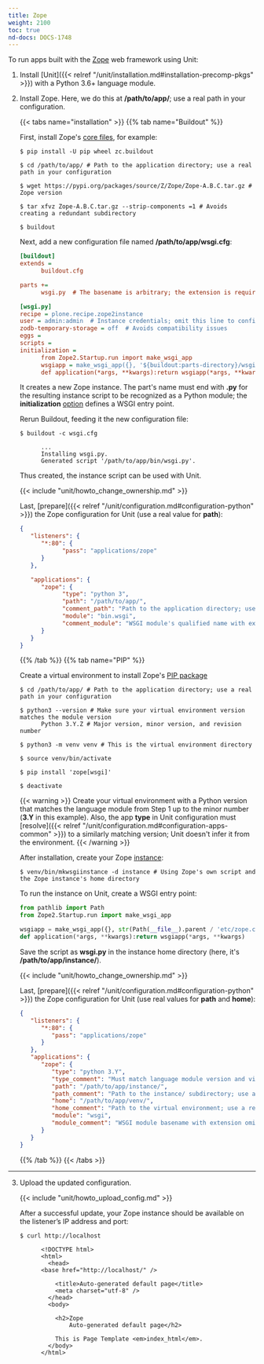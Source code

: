 ```yaml
---
title: Zope
weight: 2100
toc: true
nd-docs: DOCS-1748
---
```


To run apps built with the [Zope](https://www.zope.dev/) web framework using
Unit:

1. Install [Unit]({{< relref "/unit/installation.md#installation-precomp-pkgs" >}}) with a Python 3.6+ language module.

2. Install Zope. Here, we do this at **/path/to/app/**; use a real path
   in your configuration.

   {{< tabs name="installation" >}}
   {{% tab name="Buildout" %}}

   First, install Zope's
   [core files](https://zope.readthedocs.io/en/latest/INSTALL.html#installing-zope-with-zc-buildout),
   for example:

   ```console
   $ pip install -U pip wheel zc.buildout
   ```

   ```console
   $ cd /path/to/app/ # Path to the application directory; use a real path in your configuration
   ```

   ```console
   $ wget https://pypi.org/packages/source/Z/Zope/Zope-A.B.C.tar.gz # Zope version
   ```

   ```console
   $ tar xfvz Zope-A.B.C.tar.gz --strip-components =1 # Avoids creating a redundant subdirectory
   ```

   ```console
   $ buildout
   ```

   Next, add a new configuration file named **/path/to/app/wsgi.cfg**:

   ```cfg
   [buildout]
   extends =
         buildout.cfg

   parts +=
         wsgi.py  # The basename is arbitrary; the extension is required to make the resulting Python module discoverable

   [wsgi.py]
   recipe = plone.recipe.zope2instance
   user = admin:admin  # Instance credentials; omit this line to configure them interactively
   zodb-temporary-storage = off  # Avoids compatibility issues
   eggs =
   scripts =
   initialization =
         from Zope2.Startup.run import make_wsgi_app
         wsgiapp = make_wsgi_app({}, '${buildout:parts-directory}/wsgi.py/etc/zope.conf')  # Path to the instance's configuration file
         def application(*args, **kwargs):return wsgiapp(*args, **kwargs)
   ```

   It creates a new Zope instance.  The part's name must end with
   **.py** for the resulting instance script to be recognized as a
   Python module; the **initialization** [option](https://pypi.org/project/plone.recipe.zope2instance/#common-options)
   defines a WSGI entry point.

   Rerun Buildout, feeding it the new configuration file:

   ```console
   $ buildout -c wsgi.cfg

         ...
         Installing wsgi.py.
         Generated script '/path/to/app/bin/wsgi.py'.
   ```

   Thus created, the instance script can be used with Unit.

   {{< include "unit/howto_change_ownership.md" >}}

   Last,
   [prepare]({{< relref "/unit/configuration.md#configuration-python" >}})
   the Zope configuration for Unit (use a real value for **path**):

   ```json
   {
      "listeners": {
         "*:80": {
               "pass": "applications/zope"
         }
      },

      "applications": {
         "zope": {
               "type": "python 3",
               "path": "/path/to/app/",
               "comment_path": "Path to the application directory; use a real path in your configuration",
               "module": "bin.wsgi",
               "comment_module": "WSGI module's qualified name with extension omitted"
         }
      }
   }
   ```

   {{% /tab %}}
   {{% tab name="PIP" %}}

   Create a virtual environment to install Zope's [PIP package](https://pypi.org/project/Zope/)

   ```console
   $ cd /path/to/app/ # Path to the application directory; use a real path in your configuration
   ```

   ```console
   $ python3 --version # Make sure your virtual environment version matches the module version
         Python 3.Y.Z # Major version, minor version, and revision number
   ```

   ```console
   $ python3 -m venv venv # This is the virtual environment directory
   ```

   ```console
   $ source venv/bin/activate
   ```

   ```console
   $ pip install 'zope[wsgi]'
   ```

   ```console
   $ deactivate
   ```

   {{< warning >}}
   Create your virtual environment with a Python version that matches
   the language module from Step 1 up to the minor number
   (**3.Y** in this example).  Also, the app **type** in Unit
   configuration must
   [resolve]({{< relref "/unit/configuration.md#configuration-apps-common" >}})
   to a similarly matching version; Unit doesn't infer it from the environment.
   {{< /warning >}}

   After installation, create your Zope [instance](https://zope.readthedocs.io/en/latest/operation.html#creating-a-zope-instance):

   ```console
   $ venv/bin/mkwsgiinstance -d instance # Using Zope's own script and the Zope instance's home directory
   ```

   To run the instance on Unit, create a WSGI entry point:

   ```python
   from pathlib import Path
   from Zope2.Startup.run import make_wsgi_app

   wsgiapp = make_wsgi_app({}, str(Path(__file__).parent / 'etc/zope.conf')) # Path to the instance's configuration file
   def application(*args, **kwargs):return wsgiapp(*args, **kwargs)
   ```

   Save the script as **wsgi.py** in the instance home directory
   (here, it's **/path/to/app/instance/**).

   {{< include "unit/howto_change_ownership.md" >}}

   Last,
   [prepare]({{< relref "/unit/configuration.md#configuration-python" >}})
   the Zope configuration
   for Unit (use real values for **path** and **home**):

   ```json
   {
      "listeners": {
         "*:80": {
            "pass": "applications/zope"
         }
      },
      "applications": {
         "zope": {
            "type": "python 3.Y",
            "type_comment": "Must match language module version and virtual environment version",
            "path": "/path/to/app/instance/",
            "path_comment": "Path to the instance/ subdirectory; use a real path in your configuration",
            "home": "/path/to/app/venv/",
            "home_comment": "Path to the virtual environment; use a real path in your configuration",
            "module": "wsgi",
            "module_comment": "WSGI module basename with extension omitted"
         }
      }
   }

   ```

   {{% /tab %}}
   {{< /tabs >}}

---


3. Upload the updated configuration.

   {{< include "unit/howto_upload_config.md" >}}

   After a successful update, your Zope instance should be available on the
   listener’s IP address and port:

   ```console
   $ curl http://localhost

         <!DOCTYPE html>
         <html>
           <head>
         <base href="http://localhost/" />

             <title>Auto-generated default page</title>
             <meta charset="utf-8" />
           </head>
           <body>

             <h2>Zope
                 Auto-generated default page</h2>

             This is Page Template <em>index_html</em>.
           </body>
         </html>
   ```

[app-link]: https://zope.readthedocs.io/en/latest/INSTALL.html
